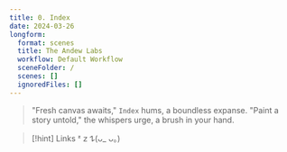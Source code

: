 ```yaml
---
title: 0. Index
date: 2024-03-26
longform:
  format: scenes
  title: The Andew Labs
  workflow: Default Workflow
  sceneFolder: /
  scenes: []
  ignoredFiles: []
---
```


> "Fresh canvas awaits," `Index` hums, a boundless expanse.  "Paint a story untold," the whispers urge, a brush in your hand.

> [!hint] Links
> ᶻ 𝗓 𐰁(ᴗ_ ᴗ。) 